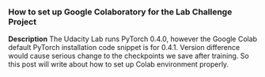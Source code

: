 ### How to set up Google Colaboratory for the Lab Challenge Project

**Description**
The Udacity Lab runs PyTorch 0.4.0, however the Google Colab default PyTorch installation code snippet is for 0.4.1. Version difference would cause serious change to the checkpoints we save after training. So this post will write about how to set up Colab environment properly.
